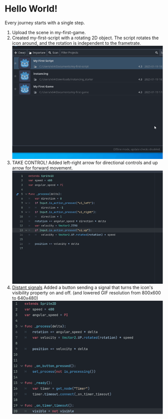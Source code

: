 # Hello World!

Every journey starts with a single step.
1. Upload the scene in my-first-game.
2. Created my-first-script with a rotating 2D object. The script rotates the icon around, and the rotation is independent to the frametrate.
![Magic](https://github.com/HandrewOltenish/Godot_Projects/blob/main/my-first-script/my-first-script.gif)
3. TAKE CONTROL! Added left-right arrow for directional controls and up arrow for forward movement.
![Control](https://github.com/HandrewOltenish/Godot_Projects/blob/main/my-first-script/my-first-script_control.gif)
4. [Distant signals](https://youtu.be/9fl58muc7SE?si=T0CmOZRPSwnf5zuD) Added a button sending a signal that turns the icon's visibility property on and off. (and lowered GIF resolution from 800x600 to 640x480)
![](https://github.com/HandrewOltenish/Godot_Projects/blob/main/my-first-script/my-first-script_signal.gif)
